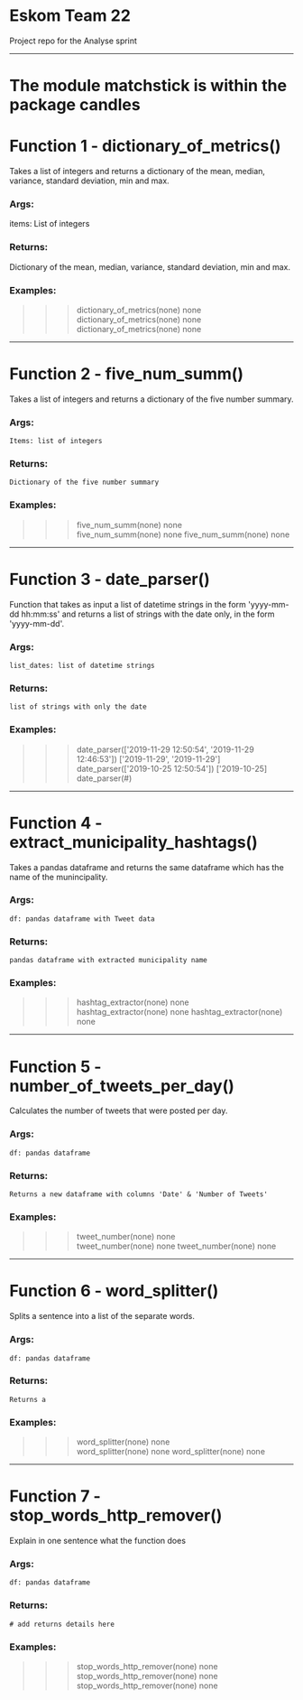 # Eskom Team 22

Project repo for the Analyse sprint

<hr/>

# The module **matchstick** is within the package **candles**

# Function 1 - dictionary_of_metrics()

Takes a list of integers and returns a dictionary of the mean, median, variance, standard deviation, min and max.
    
### Args:

items: List of integers


### Returns:

Dictionary of the mean, median, variance, standard deviation, min and max.


### Examples:
>>> dictionary_of_metrics(none)
none      
>>> dictionary_of_metrics(none)
none
>>> dictionary_of_metrics(none)
none

---


# Function 2 - five_num_summ()

Takes a list of integers and returns a dictionary of the five number summary.
    

### Args:
    Items: list of integers
    

### Returns:
    Dictionary of the five number summary
    

### Examples:

>>> five_num_summ(none)
none      
>>> five_num_summ(none)
none
>>> five_num_summ(none)
none

---

# Function 3 - date_parser()

Function that takes as input a list of datetime strings in the form 'yyyy-mm-dd hh:mm:ss' and returns a list of strings with the date only, in the form 'yyyy-mm-dd'.

### Args:
    list_dates: list of datetime strings
    
### Returns:
    list of strings with only the date
    
### Examples:
>>> date_parser(['2019-11-29 12:50:54', '2019-11-29 12:46:53'])
['2019-11-29', '2019-11-29']
>>> date_parser(['2019-10-25 12:50:54'])
['2019-10-25]
>>> date_parser(#)


---


# Function 4 - extract_municipality_hashtags()

Takes a pandas dataframe and returns the same dataframe which has the name of the munincipality.

    
### Args:
    df: pandas dataframe with Tweet data

    
### Returns:
    pandas dataframe with extracted municipality name

    
### Examples:
>>> hashtag_extractor(none)
none       
>>> hashtag_extractor(none)
none
>>> hashtag_extractor(none)
none


---


# Function 5 - number_of_tweets_per_day()

Calculates the number of tweets that were posted per day.
    
### Args:
    df: pandas dataframe 

    
### Returns:
    Returns a new dataframe with columns 'Date' & 'Number of Tweets'

    
### Examples:
>>> tweet_number(none)
none     
>>> tweet_number(none)
none
>>> tweet_number(none)
none


---

# Function 6 - word_splitter()

Splits a sentence into a list of the separate words.
    
### Args:
    df: pandas dataframe 
    
### Returns:
    Returns a 
    
### Examples:
>>> word_splitter(none)
none        
>>> word_splitter(none)
none
>>> word_splitter(none)
none


---


# Function 7 - stop_words_http_remover()

Explain in one sentence what the function does
    
### Args:
    df: pandas dataframe
    
### Returns:
    # add returns details here
    
### Examples:
>>> stop_words_http_remover(none)
none
>>> stop_words_http_remover(none)
none
>>> stop_words_http_remover(none)
none


